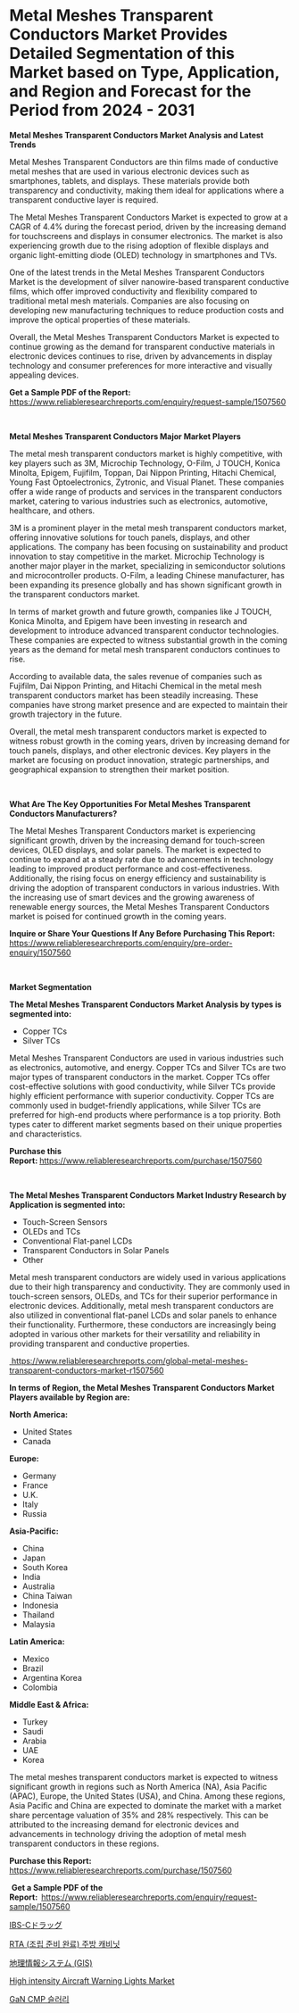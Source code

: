 <p><h1>Metal Meshes Transparent Conductors Market Provides Detailed Segmentation of this Market based on Type, Application, and Region and Forecast for the Period from 2024 - 2031</h1></p><p><strong>Metal Meshes Transparent Conductors Market Analysis and Latest Trends</strong></p>
<p><p>Metal Meshes Transparent Conductors are thin films made of conductive metal meshes that are used in various electronic devices such as smartphones, tablets, and displays. These materials provide both transparency and conductivity, making them ideal for applications where a transparent conductive layer is required.</p><p>The Metal Meshes Transparent Conductors Market is expected to grow at a CAGR of 4.4% during the forecast period, driven by the increasing demand for touchscreens and displays in consumer electronics. The market is also experiencing growth due to the rising adoption of flexible displays and organic light-emitting diode (OLED) technology in smartphones and TVs.</p><p>One of the latest trends in the Metal Meshes Transparent Conductors Market is the development of silver nanowire-based transparent conductive films, which offer improved conductivity and flexibility compared to traditional metal mesh materials. Companies are also focusing on developing new manufacturing techniques to reduce production costs and improve the optical properties of these materials.</p><p>Overall, the Metal Meshes Transparent Conductors Market is expected to continue growing as the demand for transparent conductive materials in electronic devices continues to rise, driven by advancements in display technology and consumer preferences for more interactive and visually appealing devices.</p></p>
<p><strong>Get a Sample PDF of the Report:&nbsp;</strong> <a href="https://www.reliableresearchreports.com/enquiry/request-sample/1507560">https://www.reliableresearchreports.com/enquiry/request-sample/1507560</a></p>
<p>&nbsp;</p>
<p><strong>Metal Meshes Transparent Conductors Major Market Players</strong></p>
<p><p>The metal mesh transparent conductors market is highly competitive, with key players such as 3M, Microchip Technology, O-Film, J TOUCH, Konica Minolta, Epigem, Fujifilm, Toppan, Dai Nippon Printing, Hitachi Chemical, Young Fast Optoelectronics, Zytronic, and Visual Planet. These companies offer a wide range of products and services in the transparent conductors market, catering to various industries such as electronics, automotive, healthcare, and others.</p><p>3M is a prominent player in the metal mesh transparent conductors market, offering innovative solutions for touch panels, displays, and other applications. The company has been focusing on sustainability and product innovation to stay competitive in the market. Microchip Technology is another major player in the market, specializing in semiconductor solutions and microcontroller products. O-Film, a leading Chinese manufacturer, has been expanding its presence globally and has shown significant growth in the transparent conductors market.</p><p>In terms of market growth and future growth, companies like J TOUCH, Konica Minolta, and Epigem have been investing in research and development to introduce advanced transparent conductor technologies. These companies are expected to witness substantial growth in the coming years as the demand for metal mesh transparent conductors continues to rise.</p><p>According to available data, the sales revenue of companies such as Fujifilm, Dai Nippon Printing, and Hitachi Chemical in the metal mesh transparent conductors market has been steadily increasing. These companies have strong market presence and are expected to maintain their growth trajectory in the future.</p><p>Overall, the metal mesh transparent conductors market is expected to witness robust growth in the coming years, driven by increasing demand for touch panels, displays, and other electronic devices. Key players in the market are focusing on product innovation, strategic partnerships, and geographical expansion to strengthen their market position.</p></p>
<p>&nbsp;</p>
<p><strong>What Are The Key Opportunities For Metal Meshes Transparent Conductors Manufacturers?</strong></p>
<p><p>The Metal Meshes Transparent Conductors market is experiencing significant growth, driven by the increasing demand for touch-screen devices, OLED displays, and solar panels. The market is expected to continue to expand at a steady rate due to advancements in technology leading to improved product performance and cost-effectiveness. Additionally, the rising focus on energy efficiency and sustainability is driving the adoption of transparent conductors in various industries. With the increasing use of smart devices and the growing awareness of renewable energy sources, the Metal Meshes Transparent Conductors market is poised for continued growth in the coming years.</p></p>
<p><strong>Inquire or Share Your Questions If Any Before Purchasing This Report:</strong> <a href="https://www.reliableresearchreports.com/enquiry/pre-order-enquiry/1507560">https://www.reliableresearchreports.com/enquiry/pre-order-enquiry/1507560</a></p>
<p>&nbsp;</p>
<p><strong>Market Segmentation</strong></p>
<p><strong>The Metal Meshes Transparent Conductors Market Analysis by types is segmented into:</strong></p>
<p><ul><li>Copper TCs</li><li>Silver TCs</li></ul></p>
<p><p>Metal Meshes Transparent Conductors are used in various industries such as electronics, automotive, and energy. Copper TCs and Silver TCs are two major types of transparent conductors in the market. Copper TCs offer cost-effective solutions with good conductivity, while Silver TCs provide highly efficient performance with superior conductivity. Copper TCs are commonly used in budget-friendly applications, while Silver TCs are preferred for high-end products where performance is a top priority. Both types cater to different market segments based on their unique properties and characteristics.</p></p>
<p><strong>Purchase this Report:&nbsp;</strong><a href="https://www.reliableresearchreports.com/purchase/1507560">https://www.reliableresearchreports.com/purchase/1507560</a></p>
<p>&nbsp;</p>
<p><strong>The Metal Meshes Transparent Conductors Market Industry Research by Application is segmented into:</strong></p>
<p><ul><li>Touch-Screen Sensors</li><li>OLEDs and TCs</li><li>Conventional Flat-panel LCDs</li><li>Transparent Conductors in Solar Panels</li><li>Other</li></ul></p>
<p><p>Metal mesh transparent conductors are widely used in various applications due to their high transparency and conductivity. They are commonly used in touch-screen sensors, OLEDs, and TCs for their superior performance in electronic devices. Additionally, metal mesh transparent conductors are also utilized in conventional flat-panel LCDs and solar panels to enhance their functionality. Furthermore, these conductors are increasingly being adopted in various other markets for their versatility and reliability in providing transparent and conductive properties.</p></p>
<p><a href="https://www.reliableresearchreports.com/global-metal-meshes-transparent-conductors-market-r1507560">&nbsp;https://www.reliableresearchreports.com/global-metal-meshes-transparent-conductors-market-r1507560</a></p>
<p><strong>In terms of Region, the Metal Meshes Transparent Conductors Market Players available by Region are:</strong></p>
<p>
    <p> <strong> North America: </strong>
        <ul>
            <li>United States</li>
            <li>Canada</li>
        </ul>
        </p> 
    <p> <strong> Europe: </strong>
        <ul>
            <li>Germany</li>
            <li>France</li>
            <li>U.K.</li>
            <li>Italy</li>
            <li>Russia</li>
        </ul>
        </p> 
    <p> <strong> Asia-Pacific: </strong>
        <ul>
            <li>China</li>
            <li>Japan</li>
            <li>South Korea</li>
            <li>India</li>
            <li>Australia</li>
            <li>China Taiwan</li>
            <li>Indonesia</li>
            <li>Thailand</li>
            <li>Malaysia</li>
        </ul>
        </p> 
    <p> <strong> Latin America: </strong>
        <ul>
            <li>Mexico</li>
            <li>Brazil</li>
            <li>Argentina Korea</li>
            <li>Colombia</li>
        </ul>
        </p> 
    <p> <strong> Middle East & Africa: </strong>
        <ul>
            <li>Turkey</li>
            <li>Saudi</li>
            <li>Arabia</li>
            <li>UAE</li>
            <li>Korea</li>
        </ul>
    </p>
    </p>
<p><p>The metal meshes transparent conductors market is expected to witness significant growth in regions such as North America (NA), Asia Pacific (APAC), Europe, the United States (USA), and China. Among these regions, Asia Pacific and China are expected to dominate the market with a market share percentage valuation of 35% and 28% respectively. This can be attributed to the increasing demand for electronic devices and advancements in technology driving the adoption of metal mesh transparent conductors in these regions.</p></p>
<p><strong>Purchase this Report: </strong><a href="https://www.reliableresearchreports.com/purchase/1507560">https://www.reliableresearchreports.com/purchase/1507560</a></p>
<p>&nbsp;<strong>Get a Sample PDF of the Report:&nbsp;&nbsp;</strong><a href="https://www.reliableresearchreports.com/enquiry/request-sample/1507560">https://www.reliableresearchreports.com/enquiry/request-sample/1507560</a></p>
<p><strong></strong></p>
<p><p><a href="https://github.com/xnljig2898992/Market-Research-Report-List-2/blob/main/748367093225.md">IBS-Cドラッグ</a></p><p><a href="https://medium.com/@mslonkoss78/rta-%EC%A1%B0%EB%A6%BD-%EC%99%84%EB%A3%8C-%EC%A3%BC%EB%B0%A9-%EC%BA%90%EB%B9%84%EB%8B%9B-%EC%8B%9C%EC%9E%A5%EC%9D%80-%EC%8B%9C%EC%9E%A5-%EC%A0%90%EC%9C%A0%EC%9C%A8-%ED%81%AC%EA%B8%B0-%EB%B0%8F-2031%EB%85%84%EA%B9%8C%EC%A7%80%EC%9D%98-%EC%98%88%EC%83%81-%EA%B8%B0%EA%B0%84%EC%9D%84-%EC%A4%91%EC%A0%90%EC%A0%81%EC%9C%BC%EB%A1%9C-%EB%8B%A4%EB%A3%AC%EB%8B%A4-3a04e28deba9">RTA (조립 준비 완료) 주방 캐비닛</a></p><p><a href="https://github.com/ChloeConn27/Market-Research-Report-List-1/blob/main/504510393224.md">地理情報システム (GIS)</a></p><p><a href="https://github.com/ChiragRp1/Market-Research-Report-List-4/blob/main/high-intensity-aircraft-warning-lights-market.md">High intensity Aircraft Warning Lights Market</a></p><p><a href="https://medium.com/@guyeichert86/%EA%B0%A4%EB%A5%A8%EC%A7%91%EC%A0%81%EC%84%B1%EB%B0%8F%EB%8B%A4%EC%B8%B5%EB%82%B4%EC%B8%B5%EC%84%A0%EB%B0%98%EC%9D%98%EC%8A%AC%EB%9F%AC%EB%A6%AC-%EA%B2%BD%EC%9F%81-%EC%BB%B4%ED%8C%8C%EC%9A%B4%EB%93%9C%EC%8A%A4%EB%9F%AC%EB%A6%AC-%EC%8A%88%ED%8D%BC%EC%8A%A4%EB%9F%AC%EB%A6%AC-%EC%88%98%ED%8D%BC%EB%A3%A8%EB%B9%84-%EB%A9%94%EA%B0%80%EB%A3%A8%EB%B9%84-%EA%B7%B8%EB%A6%AC%EA%B3%A0%EB%A9%94%EA%B0%80%EC%9E%85%EB%8B%88%EB%8B%A4-53d30569dc1c">GaN CMP 슬러리</a></p></p>